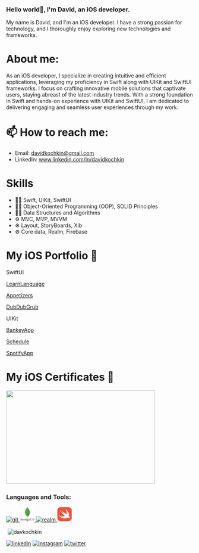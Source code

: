 ### Hello world👋, I'm David, an iOS developer.
My name is David, and I'm an iOS developer. I have a strong passion for technology, and I thoroughly enjoy exploring new technologies and frameworks.

# About me: 

As an iOS developer, I specialize in creating intuitive and efficient applications, leveraging my proficiency in Swift along with UIKit and SwiftUI frameworks. I focus on crafting innovative mobile solutions that captivate users, staying abreast of the latest industry trends. With a strong foundation in Swift and hands-on experience with UIKit and SwiftUI, I am dedicated to delivering engaging and seamless user experiences through my work.

# 📫 How to reach me:

- Email: davidkochkin@gmail.com
- LinkedIn: www.linkedin.com/in/davidkochkin

# Skills 

+ 👨‍💻 Swift, UIKit, SwiftUI 
+ 👨‍💻 Object-Oriented Programming (OOP), SOLID Principles
+ 👨‍💻 Data Structures and Algorithms
+ ⚙️ MVC, MVP, MVVM
+ ⚙️ Layout, StoryBoards, Xib
+ ⚙️ Core data, Realm, Firebase


# My iOS Portfolio 📱

SwiftUI 

[LearnLanguage](https://github.com/DavKochkin/LearnLanguage)

[Appetizers](https://github.com/DavKochkin/Appetizers)

[DubDubGrub](https://github.com/DavKochkin/DubDubGrubClone)

UIKit

[BankeyApp](https://github.com/DavKochkin/BankeyApp)

[Schedule](https://github.com/DavKochkin/Schedule)

[SpotifyApp](https://github.com/DavKochkin/SpotifyApp)


# My iOS Certificates 🏅


<img width="400" height="250" src="https://github.com/DavKochkin/BankeyApp/files/14906718/iOS.SwiftUI.pdf">



<h3 align="left">Languages and Tools:</h3>
<p align="left"> <a href="https://git-scm.com/" target="_blank" rel="noreferrer"> <img src="https://www.vectorlogo.zone/logos/git-scm/git-scm-icon.svg" alt="git" width="40" height="40"/> </a> <a href="https://www.mongodb.com/" target="_blank" rel="noreferrer"> <img src="https://raw.githubusercontent.com/devicons/devicon/master/icons/mongodb/mongodb-original-wordmark.svg" alt="mongodb" width="40" height="40"/> </a> <a href="https://realm.io/" target="_blank" rel="noreferrer"> <img src="https://raw.githubusercontent.com/bestofjs/bestofjs-webui/8665e8c267a0215f3159df28b33c365198101df5/public/logos/realm.svg" alt="realm" width="40" height="40"/> </a> <a href="https://developer.apple.com/swift/" target="_blank" rel="noreferrer"> <img src="https://raw.githubusercontent.com/devicons/devicon/master/icons/swift/swift-original.svg" alt="swift" width="40" height="40"/> </a> </p>

<p>&nbsp;<img align="center" src="https://github-readme-stats.vercel.app/api?username=davkochkin&show_icons=true&locale=en" alt="davkochkin" /></p>

[<img src='https://cdn.jsdelivr.net/npm/simple-icons@3.0.1/icons/linkedin.svg' alt='linkedin' height='40'>](https://www.linkedin.com/in/davidkochkin/)  [<img src='https://cdn.jsdelivr.net/npm/simple-icons@3.0.1/icons/instagram.svg' alt='instagram' height='40'>](https://www.instagram.com/kochkindavid/)  [<img src='https://cdn.jsdelivr.net/npm/simple-icons@3.0.1/icons/twitter.svg' alt='twitter' height='40'>](https://twitter.com/DavidKochkin)  

